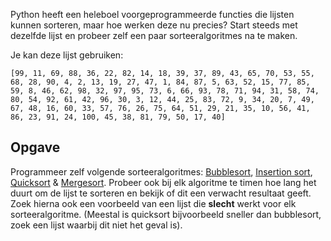 Python heeft een heleboel voorgeprogrammeerde functies die lijsten kunnen sorteren, maar hoe werken deze nu precies?
Start steeds met dezelfde lijst en probeer zelf een paar sorteeralgoritmes na te maken.

Je kan deze lijst gebruiken:

```
[99, 11, 69, 88, 36, 22, 82, 14, 18, 39, 37, 89, 43, 65, 70, 53, 55, 68, 28, 90, 4, 2, 13, 19, 27, 47, 1, 84, 87, 5, 63, 52, 15, 77, 85, 59, 8, 46, 62, 98, 32, 97, 95, 73, 6, 66, 93, 78, 71, 94, 31, 58, 74, 80, 54, 92, 61, 42, 96, 30, 3, 12, 44, 25, 83, 72, 9, 34, 20, 7, 49, 67, 48, 16, 60, 33, 57, 76, 26, 75, 64, 51, 29, 21, 35, 10, 56, 41, 86, 23, 91, 24, 100, 45, 38, 81, 79, 50, 17, 40]
```

## Opgave

Programmeer zelf volgende sorteeralgoritmes: <a href="https://nl.wikipedia.org/wiki/Bubblesort" target="_blank">Bubblesort</a>, <a href="https://nl.wikipedia.org/wiki/Insertion_sort" target="_blank">Insertion sort</a>,  <a href="https://nl.wikipedia.org/wiki/Quicksort" target="_blank">Quicksort</a> & <a href="https://nl.wikipedia.org/wiki/Mergesort" target="_blank">Mergesort</a>.
Probeer ook bij elk algoritme te timen hoe lang het duurt om de lijst te sorteren en bekijk of dit een verwacht resultaat geeft.
Zoek hierna ook een voorbeeld van een lijst die **slecht** werkt voor elk sorteeralgoritme. (Meestal is quicksort bijvoorbeeld sneller dan bubblesort, zoek een lijst waarbij dit niet het geval is).